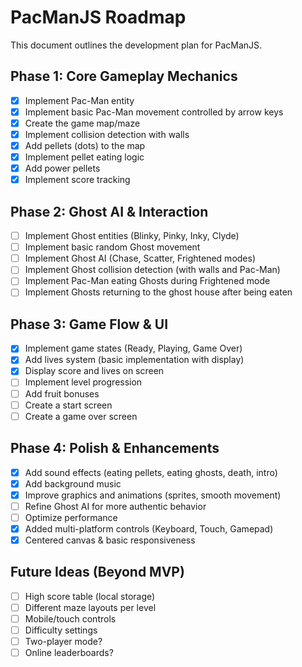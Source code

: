# PacManJS Roadmap

This document outlines the development plan for PacManJS.

## Phase 1: Core Gameplay Mechanics

- [x] Implement Pac-Man entity
- [x] Implement basic Pac-Man movement controlled by arrow keys
- [x] Create the game map/maze
- [x] Implement collision detection with walls
- [x] Add pellets (dots) to the map
- [x] Implement pellet eating logic
- [x] Add power pellets
- [x] Implement score tracking

## Phase 2: Ghost AI & Interaction

- [ ] Implement Ghost entities (Blinky, Pinky, Inky, Clyde)
- [ ] Implement basic random Ghost movement
- [ ] Implement Ghost AI (Chase, Scatter, Frightened modes)
- [ ] Implement Ghost collision detection (with walls and Pac-Man)
- [ ] Implement Pac-Man eating Ghosts during Frightened mode
- [ ] Implement Ghosts returning to the ghost house after being eaten

## Phase 3: Game Flow & UI

- [x] Implement game states (Ready, Playing, Game Over)
- [x] Add lives system (basic implementation with display)
- [x] Display score and lives on screen
- [ ] Implement level progression
- [ ] Add fruit bonuses
- [ ] Create a start screen
- [ ] Create a game over screen

## Phase 4: Polish & Enhancements

- [x] Add sound effects (eating pellets, eating ghosts, death, intro)
- [x] Add background music
- [x] Improve graphics and animations (sprites, smooth movement)
- [ ] Refine Ghost AI for more authentic behavior
- [ ] Optimize performance
- [x] Added multi-platform controls (Keyboard, Touch, Gamepad)
- [x] Centered canvas & basic responsiveness

## Future Ideas (Beyond MVP)

- [ ] High score table (local storage)
- [ ] Different maze layouts per level
- [ ] Mobile/touch controls
- [ ] Difficulty settings
- [ ] Two-player mode?
- [ ] Online leaderboards? 